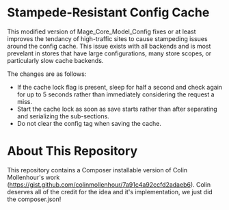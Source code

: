 Stampede-Resistant Config Cache
======

This modified version of Mage_Core_Model_Config fixes or at least improves the tendancy of high-traffic sites to cause stampeding issues around the config cache. This issue exists with all backends and is most prevelant in stores that have large configurations, many store scopes, or particularly slow cache backends.

The changes are as follows:

* If the cache lock flag is present, sleep for half a second and check again for up to 5 seconds rather than immediately considering the request a miss.
* Start the cache lock as soon as save starts rather than after separating and serializing the sub-sections.
* Do not clear the config tag when saving the cache.

About This Repository
======

This repository contains a Composer installable version of Colin Mollenhour's work (https://gist.github.com/colinmollenhour/7a91c4a92ccfd2adaeb6).  Colin deserves all of the credit for the idea and it's implementation, we just did the composer.json!
